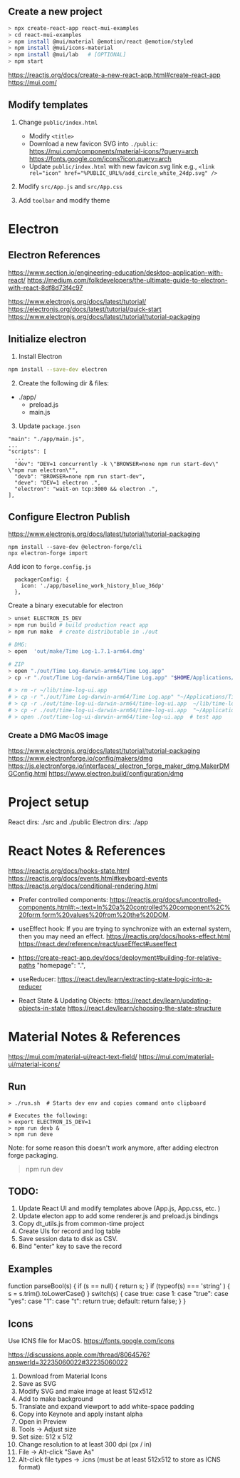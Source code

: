 ## Create a new project
```sh
> npx create-react-app react-mui-examples
> cd react-mui-examples
> npm install @mui/material @emotion/react @emotion/styled
> npm install @mui/icons-material
> npm install @mui/lab   # [OPTIONAL]
> npm start
```

https://reactjs.org/docs/create-a-new-react-app.html#create-react-app
https://mui.com/

## Modify templates
1. Change `public/index.html`
    - Modify `<title>`
    - Download a new favicon SVG into `./public`:
        https://mui.com/components/material-icons/?query=arch
        https://fonts.google.com/icons?icon.query=arch
    - Update `public/index.html` with new favicon.svg link
        e.g., `<link rel="icon" href="%PUBLIC_URL%/add_circle_white_24dp.svg" />`

1. Modify `src/App.js` and `src/App.css`
1. Add `toolbar` and modify theme


# Electron
## Electron References
https://www.section.io/engineering-education/desktop-application-with-react/
https://medium.com/folkdevelopers/the-ultimate-guide-to-electron-with-react-8df8d73f4c97

https://www.electronjs.org/docs/latest/tutorial/
https://electronjs.org/docs/latest/tutorial/quick-start
https://www.electronjs.org/docs/latest/tutorial/tutorial-packaging

## Initialize electron
1. Install Electron
  ```sh
  npm install --save-dev electron
  ```

2. Create the following dir & files:
  - ./app/
    - preload.js
    - main.js
3. Update `package.json`
  ```
  "main": "./app/main.js",
  ...
  "scripts": [
    ...
    "dev": "DEV=1 concurrently -k \"BROWSER=none npm run start-dev\" \"npm run electron\"",
    "devb": "BROWSER=none npm run start-dev",
    "deve": "DEV=1 electron .",
    "electron": "wait-on tcp:3000 && electron .",
  ],
  ```

## Configure Electron Publish
https://www.electronjs.org/docs/latest/tutorial/tutorial-packaging

```
npm install --save-dev @electron-forge/cli
npx electron-forge import
```
Add icon to `forge.config.js`
```
  packagerConfig: {
    icon: './app/baseline_work_history_blue_36dp'
  },
```

Create a binary executable for electron
```sh
> unset ELECTRON_IS_DEV
> npm run build # build production react app
> npm run make  # create distributable in ./out

# DMG:
> open  'out/make/Time Log-1.7.1-arm64.dmg'

# ZIP
> open "./out/Time Log-darwin-arm64/Time Log.app"
> cp -r "./out/Time Log-darwin-arm64/Time Log.app" "$HOME/Applications/Time Log.app" 

# > rm -r ~/lib/time-log-ui.app
# > cp -r "./out/Time Log-darwin-arm64/Time Log.app" "~/Applications/Time Log.app"
# > cp -r ./out/time-log-ui-darwin-arm64/time-log-ui.app  ~/lib/time-log-ui.app
# > cp -r ./out/time-log-ui-darwin-arm64/time-log-ui.app  "~/Applications/Time Log.app"
# > open ./out/time-log-ui-darwin-arm64/time-log-ui.app  # test app
```

### Create a DMG MacOS image
https://www.electronjs.org/docs/latest/tutorial/tutorial-packaging
https://www.electronforge.io/config/makers/dmg
https://js.electronforge.io/interfaces/_electron_forge_maker_dmg.MakerDMGConfig.html
https://www.electron.build/configuration/dmg


# Project setup
React dirs: ./src and ./public
Electron dirs: ./app

# React Notes & References
https://reactjs.org/docs/hooks-state.html
https://reactjs.org/docs/events.html#keyboard-events
https://reactjs.org/docs/conditional-rendering.html

- Prefer controlled components:
    https://reactjs.org/docs/uncontrolled-components.html#:~:text=In%20a%20controlled%20component%2C%20form,form%20values%20from%20the%20DOM.

- useEffect hook:
    If you are trying to synchronize with an external system, then you may need an effect.
    https://reactjs.org/docs/hooks-effect.html
    https://react.dev/reference/react/useEffect#useeffect

- https://create-react-app.dev/docs/deployment#building-for-relative-paths
  "homepage": ".",

- useReducer:
  https://react.dev/learn/extracting-state-logic-into-a-reducer

- React State & Updating Objects:
  https://react.dev/learn/updating-objects-in-state
  https://react.dev/learn/choosing-the-state-structure



# Material Notes & References
https://mui.com/material-ui/react-text-field/
https://mui.com/material-ui/material-icons/


## Run
```
> ./run.sh  # Starts dev env and copies command onto clipboard

# Executes the following:
> export ELECTRON_IS_DEV=1
> npm run devb &
> npm run deve
```

Note: for some reason this doesn't work anymore, after adding electron forge packaging.
> npm run dev

## TODO:

1. Update React UI and modify templates above (App.js, App.css, etc. )
2. Update electon app to add some renderer.js and preload.js bindings
3. Copy dt_utils.js from common-time project
4. Create UIs for record and log table
5. Save session data to disk as CSV.
6. Bind "enter" key to save the record


## Examples
function parseBool(s) {
  if (s == null) { return s; }
  if (typeof(s) === 'string' ) { s = s.trim().toLowerCase() }
  switch(s) { 
    case true: case 1: case "true":  case "yes": case "1": case "t": return true;
    default: return false;
  }
}

## Icons
Use ICNS file for MacOS.
https://fonts.google.com/icons

https://discussions.apple.com/thread/8064576?answerId=32235060022#32235060022

1. Download from Material Icons
2. Save as SVG
  1. Modify SVG and make image at least 512x512
  2. Add <rect> to make background
  3. Translate and expand viewport to add white-space padding
3. Copy into Keynote and apply instant alpha
4. Open in Preview
  1. Tools -> Adjust size
  2. Set size: 512 x 512
  3. Change resolution to at least 300 dpi (px / in)
5. File -> Alt-click "Save As"
6. Alt-click file types -> .icns 
   (must be at least 512x512 to store as ICNS format)

